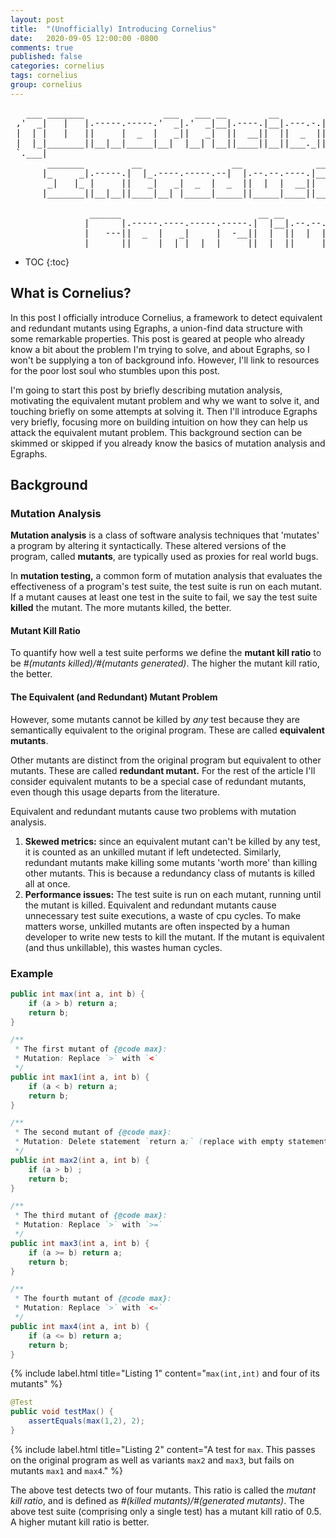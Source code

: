 ```yaml
---
layout: post
title:  "(Unofficially) Introducing Cornelius"
date:   2020-09-05 12:00:00 -0800
comments: true
published: false
categories: cornelius
tags: cornelius
group: cornelius
---
```

<pre>
   ___ _______               ___   ___ __        __         __ __         ___
 ,'  _|   |   |.-----.-----.'  _|.'  _|__|.----.|__|.---.-.|  |  |.--.--.|_  `.
 |  | |   |   ||     |  _  |   _||   _|  ||  __||  ||  _  ||  |  ||  |  |  |  |
 |  |_|_______||__|__|_____|__|  |__| |__||____||__||___._||__|__||___  | _|  |
 `.___|                                                           |_____||___,'
       _______         __                 __              __
      |_     _|.-----.|  |_.----.-----.--|  |.--.--.----.|__|.-----.-----.
       _|   |_ |     ||   _|   _|  _  |  _  ||  |  |  __||  ||     |  _  |
      |_______||__|__||____|__| |_____|_____||_____|____||__||__|__|___  |
                                                                   |_____|
               ______                          __ __
              |      |.-----.----.-----.-----.|  |__|.--.--.-----.
              |   ---||  _  |   _|     |  -__||  |  ||  |  |__ --|
              |______||_____|__| |__|__|_____||__|__||_____|_____|
</pre>

* TOC
{:toc}

## What is Cornelius?
In this post I officially introduce Cornelius, a framework to detect equivalent
and redundant mutants using Egraphs, a union-find data structure with some
remarkable properties. This post is geared at people who already know a bit
about the problem I'm trying to solve, and about Egraphs, so I won't be
supplying a ton of background info. However, I'll link to resources for the poor
lost soul who stumbles upon this post.

I'm going to start this post by briefly describing mutation analysis, motivating
the equivalent mutant problem and why we want to solve it, and touching briefly
on some attempts at solving it. Then I'll introduce Egraphs very briefly,
focusing more on building intuition on how they can help us attack the
equivalent mutant problem. This background section can be skimmed or skipped if
you already know the basics of mutation analysis and Egraphs.

## Background
### Mutation Analysis
**Mutation analysis** is a class of software analysis techniques that
'mutates' a program by altering it syntactically. These altered versions of the
program, called **mutants**, are typically used as proxies for real world bugs.

In **mutation testing,** a common form of mutation analysis that evaluates the
effectiveness of a program's test suite, the test suite is run on each mutant.
If a mutant causes at least one test in the suite to fail, we say the test suite
**killed** the mutant. The more mutants killed, the better.

#### Mutant Kill Ratio

To quantify how well a test suite performs we define the **mutant kill ratio**
to be _#(mutants killed)/#(mutants generated)_. The higher the mutant kill
ratio, the better.

#### The Equivalent (and Redundant) Mutant Problem
However, some mutants cannot be killed by _any_ test because they are
semantically equivalent to the original program. These are called **equivalent
mutants**.

Other mutants are distinct from the original program but equivalent to other
mutants. These are called **redundant mutant.** For the rest of the article I'll
consider equivalent mutants to be a special case of redundant mutants, even
though this usage departs from the literature.

Equivalent and redundant mutants cause two problems with mutation analysis.
1. **Skewed metrics:** since an equivalent mutant can't be killed by any test,
   it is counted as an unkilled mutant if left undetected. Similarly, redundant
   mutants make killing some mutants 'worth more' than killing other mutants.
   This is because a redundancy class of mutants is killed all at once. 
2. **Performance issues:** The test suite is run on each mutant, running until
   the mutant is killed. Equivalent and redundant mutants cause unnecessary test
   suite executions, a waste of cpu cycles. To make matters worse, unkilled
   mutants are often inspected by a human developer to write new tests to kill
   the mutant. If the mutant is equivalent (and thus unkillable), this wastes
   human cycles.
   
### Example

```java
public int max(int a, int b) {
    if (a > b) return a;
    return b;
}

/**
 * The first mutant of {@code max}:
 * Mutation: Replace `>` with `<`
 */
public int max1(int a, int b) {
    if (a < b) return a;
    return b;
}

/**
 * The second mutant of {@code max}:
 * Mutation: Delete statement `return a;` (replace with empty statement)
 */
public int max2(int a, int b) {
    if (a > b) ;
    return b;
}

/**
 * The third mutant of {@code max}:
 * Mutation: Replace `>` with `>=`
 */
public int max3(int a, int b) {
    if (a >= b) return a;
    return b;
}

/**
 * The fourth mutant of {@code max}:
 * Mutation: Replace `>` with `<=`
 */
public int max4(int a, int b) {
    if (a <= b) return a;
    return b;
}
```
{% include label.html 
   title="Listing 1"
   content="<code>max(int,int)</code> and four of its mutants"
%}

```java
@Test
public void testMax() {
    assertEquals(max(1,2), 2);
}
```
{% include label.html 
   title="Listing 2"
   content="A test for <code>max</code>. This passes on the original program
   as well as variants <code>max2</code> and <code>max3</code>, but fails on
   mutants <code>max1</code> and <code>max4</code>."
%}

The above test detects two of four mutants. This ratio is called the _mutant
kill ratio_, and is defined as _#(killed mutants)/#(generated mutants)_. The
above test suite (comprising only a single test) has a mutant kill ratio of 0.5.
A higher mutant kill ratio is better.



